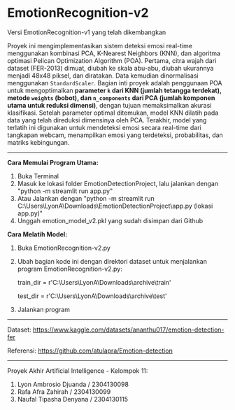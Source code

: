 # EmotionRecognition-v2
Versi EmotionRecognition-v1 yang telah dikembangkan

Proyek ini mengimplementasikan sistem deteksi emosi real-time menggunakan kombinasi PCA, K-Nearest Neighbors (KNN), dan algoritma optimasi Pelican Optimization Algorithm (POA). Pertama, citra wajah dari dataset (FER-2013) dimuat, diubah ke skala abu-abu, diubah ukurannya menjadi 48x48 piksel, dan diratakan. Data kemudian dinormalisasi menggunakan `StandardScaler`. Bagian inti proyek adalah penggunaan POA untuk mengoptimalkan **parameter `k` dari KNN (jumlah tetangga terdekat), metode `weights` (bobot), dan `n_components` dari PCA (jumlah komponen utama untuk reduksi dimensi)**, dengan tujuan memaksimalkan akurasi klasifikasi. Setelah parameter optimal ditemukan, model KNN dilatih pada data yang telah direduksi dimensinya oleh PCA. Terakhir, model yang terlatih ini digunakan untuk mendeteksi emosi secara real-time dari tangkapan webcam, menampilkan emosi yang terdeteksi, probabilitas, dan matriks kebingungan.

----------------------------------------------------------------------------------------------------

**Cara Memulai Program Utama:**
1. Buka Terminal
2. Masuk ke lokasi folder EmotionDetectionProject, lalu jalankan dengan "python -m streamlit run app.py"
3. Atau Jalankan dengan "python -m streamlit run C:\Users\LyonA\Downloads\EmotionDetectionProject\app.py (lokasi app.py)"
4. Unggah emotion_model_v2.pkl yang sudah disimpan dari Github

**Cara Melatih Model:**
1. Buka EmotionRecognition-v2.py
2. Ubah bagian kode ini dengan direktori dataset untuk menjalankan program EmotionRecognition-v2.py: 

    train_dir = r'C:\Users\LyonA\Downloads\archive\train'
    
    test_dir = r'C:\Users\LyonA\Downloads\archive\test'

3. Jalankan program

----------------------------------------------------------------------------------------------------

Dataset: https://www.kaggle.com/datasets/ananthu017/emotion-detection-fer

Referensi: https://github.com/atulapra/Emotion-detection

----------------------------------------------------------------------------------------------------

Proyek Akhir Artificial Intelligence - Kelompok 11:
1. Lyon Ambrosio Djuanda / 2304130098
2. Rafa Afra Zahirah / 2304130099
3. Naufal Tipasha Denyana / 2304130115